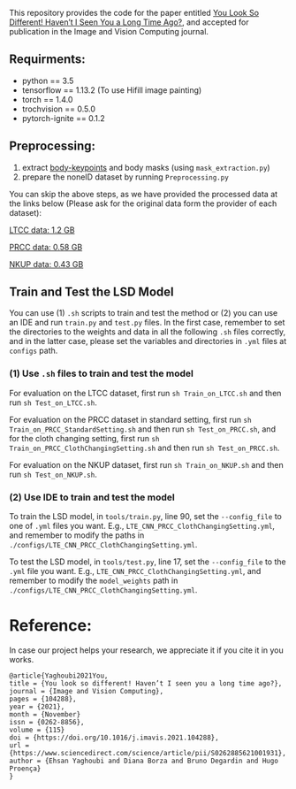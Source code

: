 This repository provides the code for the paper entitled [You Look So Different! Haven’t I Seen You a Long Time Ago?](https://www.sciencedirect.com/science/article/abs/pii/S0262885621001931), and accepted for publication in the Image and Vision Computing journal.

## Requirments:
- python == 3.5
- tensorflow == 1.13.2 (To use Hifill image painting)
- torch == 1.4.0
- trochvision == 0.5.0
- pytorch-ignite == 0.1.2

## Preprocessing:
1. extract [body-keypoints](https://colab.research.google.com/drive/1-invDDFpyVFlVuJSAV6AWyZgh4rNc3vF?usp=sharing) and body masks (using `mask_extraction.py`)
2. prepare the noneID dataset by running `Preprocessing.py`

You can skip the above steps, as we have provided the processed data at the links below (Please ask for the original data form the provider of each dataset):

[LTCC data: 1.2 GB](https://drive.google.com/file/d/1g2CKswZFDxovJinkEDvfoSaqpRuw3qAB/view?usp=sharing)

[PRCC data: 0.58 GB](https://drive.google.com/file/d/1lk51Yz8WJ_X79Jo5S-cTDSp6nIfHO1tb/view?usp=sharing)

[NKUP data: 0.43 GB](https://drive.google.com/file/d/1Jx11hRuFJAm60wNVQrWReXhVBOoC9fRb/view?usp=sharing)

## Train and Test the LSD Model

You can use (1) `.sh` scripts to train and test the method or (2) you can use an IDE and run `train.py` and `test.py` files.
In the first case, remember to set the directories to the weights and data in all the following `.sh` files correctly, and in the latter case, please set the variables and directories in `.yml` files at `configs` path.

### (1) Use `.sh` files to train and test the model

For evaluation on the LTCC dataset, first run `sh Train_on_LTCC.sh` and then run `sh Test_on_LTCC.sh`. 

For evaluation on the PRCC dataset in standard setting, first run `sh Train_on_PRCC_StandardSetting.sh` and then run `sh Test_on_PRCC.sh`, and for the cloth changing setting, first run `sh Train_on_PRCC_ClothChangingSetting.sh` and then run `sh Test_on_PRCC.sh`.

For evaluation on the NKUP dataset, first run `sh Train_on_NKUP.sh` and then run `sh Test_on_NKUP.sh`.

### (2) Use IDE to train and test the model
To train the LSD model, in `tools/train.py`, line 90, set the `--config_file` to one of `.yml` files you want. E.g., `LTE_CNN_PRCC_ClothChangingSetting.yml`, and remember to modify the paths in `./configs/LTE_CNN_PRCC_ClothChangingSetting.yml`.

To test the LSD model, in `tools/test.py`, line 17, set the `--config_file` to the `.yml` file you want. E.g., `LTE_CNN_PRCC_ClothChangingSetting.yml`, and remember to modify the `model_weights` path in `./configs/LTE_CNN_PRCC_ClothChangingSetting.yml`.

# Reference:
In case our project helps your research, we appreciate it if you cite it in you works.

```
@article{Yaghoubi2021You,
title = {You look so different! Haven’t I seen you a long time ago?},
journal = {Image and Vision Computing},
pages = {104288},
year = {2021},
month = {November}
issn = {0262-8856},
volume = {115}
doi = {https://doi.org/10.1016/j.imavis.2021.104288},
url = {https://www.sciencedirect.com/science/article/pii/S0262885621001931},
author = {Ehsan Yaghoubi and Diana Borza and Bruno Degardin and Hugo Proença}
}
```
